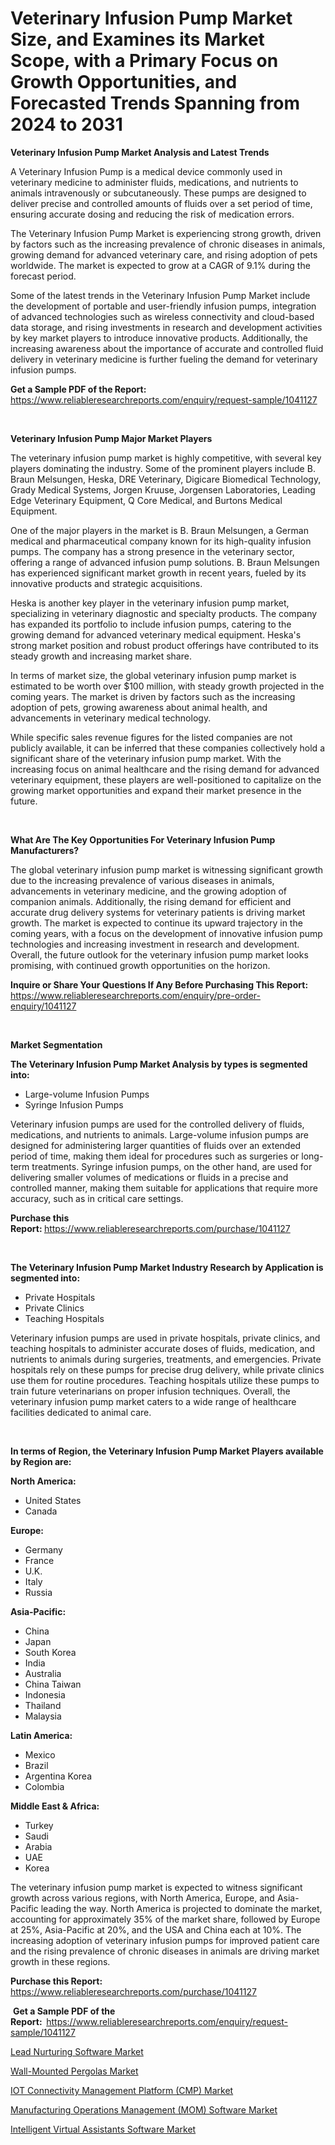 <p><h1>Veterinary Infusion Pump Market Size, and Examines its Market Scope, with a Primary Focus on Growth Opportunities, and Forecasted Trends Spanning from 2024 to 2031</h1></p><p><strong>Veterinary Infusion Pump Market Analysis and Latest Trends</strong></p>
<p><p>A Veterinary Infusion Pump is a medical device commonly used in veterinary medicine to administer fluids, medications, and nutrients to animals intravenously or subcutaneously. These pumps are designed to deliver precise and controlled amounts of fluids over a set period of time, ensuring accurate dosing and reducing the risk of medication errors.</p><p>The Veterinary Infusion Pump Market is experiencing strong growth, driven by factors such as the increasing prevalence of chronic diseases in animals, growing demand for advanced veterinary care, and rising adoption of pets worldwide. The market is expected to grow at a CAGR of 9.1% during the forecast period.</p><p>Some of the latest trends in the Veterinary Infusion Pump Market include the development of portable and user-friendly infusion pumps, integration of advanced technologies such as wireless connectivity and cloud-based data storage, and rising investments in research and development activities by key market players to introduce innovative products. Additionally, the increasing awareness about the importance of accurate and controlled fluid delivery in veterinary medicine is further fueling the demand for veterinary infusion pumps.</p></p>
<p><strong>Get a Sample PDF of the Report:&nbsp;</strong> <a href="https://www.reliableresearchreports.com/enquiry/request-sample/1041127">https://www.reliableresearchreports.com/enquiry/request-sample/1041127</a></p>
<p>&nbsp;</p>
<p><strong>Veterinary Infusion Pump Major Market Players</strong></p>
<p><p>The veterinary infusion pump market is highly competitive, with several key players dominating the industry. Some of the prominent players include B. Braun Melsungen, Heska, DRE Veterinary, Digicare Biomedical Technology, Grady Medical Systems, Jorgen Kruuse, Jorgensen Laboratories, Leading Edge Veterinary Equipment, Q Core Medical, and Burtons Medical Equipment.</p><p>One of the major players in the market is B. Braun Melsungen, a German medical and pharmaceutical company known for its high-quality infusion pumps. The company has a strong presence in the veterinary sector, offering a range of advanced infusion pump solutions. B. Braun Melsungen has experienced significant market growth in recent years, fueled by its innovative products and strategic acquisitions.</p><p>Heska is another key player in the veterinary infusion pump market, specializing in veterinary diagnostic and specialty products. The company has expanded its portfolio to include infusion pumps, catering to the growing demand for advanced veterinary medical equipment. Heska's strong market position and robust product offerings have contributed to its steady growth and increasing market share.</p><p>In terms of market size, the global veterinary infusion pump market is estimated to be worth over $100 million, with steady growth projected in the coming years. The market is driven by factors such as the increasing adoption of pets, growing awareness about animal health, and advancements in veterinary medical technology.</p><p>While specific sales revenue figures for the listed companies are not publicly available, it can be inferred that these companies collectively hold a significant share of the veterinary infusion pump market. With the increasing focus on animal healthcare and the rising demand for advanced veterinary equipment, these players are well-positioned to capitalize on the growing market opportunities and expand their market presence in the future.</p></p>
<p>&nbsp;</p>
<p><strong>What Are The Key Opportunities For Veterinary Infusion Pump Manufacturers?</strong></p>
<p><p>The global veterinary infusion pump market is witnessing significant growth due to the increasing prevalence of various diseases in animals, advancements in veterinary medicine, and the growing adoption of companion animals. Additionally, the rising demand for efficient and accurate drug delivery systems for veterinary patients is driving market growth. The market is expected to continue its upward trajectory in the coming years, with a focus on the development of innovative infusion pump technologies and increasing investment in research and development. Overall, the future outlook for the veterinary infusion pump market looks promising, with continued growth opportunities on the horizon.</p></p>
<p><strong>Inquire or Share Your Questions If Any Before Purchasing This Report:</strong> <a href="https://www.reliableresearchreports.com/enquiry/pre-order-enquiry/1041127">https://www.reliableresearchreports.com/enquiry/pre-order-enquiry/1041127</a></p>
<p>&nbsp;</p>
<p><strong>Market Segmentation</strong></p>
<p><strong>The Veterinary Infusion Pump Market Analysis by types is segmented into:</strong></p>
<p><ul><li>Large-volume Infusion Pumps</li><li>Syringe Infusion Pumps</li></ul></p>
<p><p>Veterinary infusion pumps are used for the controlled delivery of fluids, medications, and nutrients to animals. Large-volume infusion pumps are designed for administering larger quantities of fluids over an extended period of time, making them ideal for procedures such as surgeries or long-term treatments. Syringe infusion pumps, on the other hand, are used for delivering smaller volumes of medications or fluids in a precise and controlled manner, making them suitable for applications that require more accuracy, such as in critical care settings.</p></p>
<p><strong>Purchase this Report:&nbsp;</strong><a href="https://www.reliableresearchreports.com/purchase/1041127">https://www.reliableresearchreports.com/purchase/1041127</a></p>
<p>&nbsp;</p>
<p><strong>The Veterinary Infusion Pump Market Industry Research by Application is segmented into:</strong></p>
<p><ul><li>Private Hospitals</li><li>Private Clinics</li><li>Teaching Hospitals</li></ul></p>
<p><p>Veterinary infusion pumps are used in private hospitals, private clinics, and teaching hospitals to administer accurate doses of fluids, medication, and nutrients to animals during surgeries, treatments, and emergencies. Private hospitals rely on these pumps for precise drug delivery, while private clinics use them for routine procedures. Teaching hospitals utilize these pumps to train future veterinarians on proper infusion techniques. Overall, the veterinary infusion pump market caters to a wide range of healthcare facilities dedicated to animal care.</p></p>
<p>&nbsp;</p>
<p><strong>In terms of Region, the Veterinary Infusion Pump Market Players available by Region are:</strong></p>
<p>
    <p> <strong> North America: </strong>
        <ul>
            <li>United States</li>
            <li>Canada</li>
        </ul>
        </p> 
    <p> <strong> Europe: </strong>
        <ul>
            <li>Germany</li>
            <li>France</li>
            <li>U.K.</li>
            <li>Italy</li>
            <li>Russia</li>
        </ul>
        </p> 
    <p> <strong> Asia-Pacific: </strong>
        <ul>
            <li>China</li>
            <li>Japan</li>
            <li>South Korea</li>
            <li>India</li>
            <li>Australia</li>
            <li>China Taiwan</li>
            <li>Indonesia</li>
            <li>Thailand</li>
            <li>Malaysia</li>
        </ul>
        </p> 
    <p> <strong> Latin America: </strong>
        <ul>
            <li>Mexico</li>
            <li>Brazil</li>
            <li>Argentina Korea</li>
            <li>Colombia</li>
        </ul>
        </p> 
    <p> <strong> Middle East & Africa: </strong>
        <ul>
            <li>Turkey</li>
            <li>Saudi</li>
            <li>Arabia</li>
            <li>UAE</li>
            <li>Korea</li>
        </ul>
    </p>
    </p>
<p><p>The veterinary infusion pump market is expected to witness significant growth across various regions, with North America, Europe, and Asia-Pacific leading the way. North America is projected to dominate the market, accounting for approximately 35% of the market share, followed by Europe at 25%, Asia-Pacific at 20%, and the USA and China each at 10%. The increasing adoption of veterinary infusion pumps for improved patient care and the rising prevalence of chronic diseases in animals are driving market growth in these regions.</p></p>
<p><strong>Purchase this Report: </strong><a href="https://www.reliableresearchreports.com/purchase/1041127">https://www.reliableresearchreports.com/purchase/1041127</a></p>
<p>&nbsp;<strong>Get a Sample PDF of the Report:&nbsp;&nbsp;</strong><a href="https://www.reliableresearchreports.com/enquiry/request-sample/1041127">https://www.reliableresearchreports.com/enquiry/request-sample/1041127</a></p>
<p><strong></strong></p>
<p><p><a href="https://issuu.com/reportprime-2/docs/lead-nurturing-software-market-size-2030.pptx">Lead Nurturing Software Market</a></p><p><a href="https://github.com/Sinjinluong3e0awx2m195k76/Market-Research-Report-List-1/blob/main/wall-mounted-pergolas-market.md">Wall-Mounted Pergolas Market</a></p><p><a href="https://medium.com/@itzelheller546/iot-connectivity-management-platform-cmp-nbsp-market-focuses-on-market-share-size-and-projected-4b2cef1e195b">IOT Connectivity Management Platform (CMP) Market</a></p><p><a href="https://medium.com/@itzelheller546/analyzing-manufacturing-operations-management-mom-software-market-global-industry-perspective-3986f240a8e3">Manufacturing Operations Management (MOM) Software Market</a></p><p><a href="https://issuu.com/reportprime-2/docs/intelligent-virtual-assistants-software-market-siz">Intelligent Virtual Assistants Software Market</a></p></p>